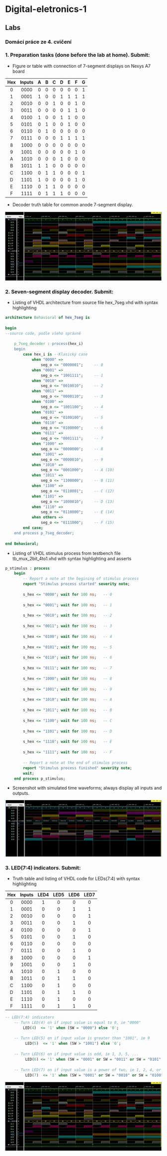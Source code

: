 # Digital-eletronics-1

## Labs

### Domácí práce ze 4. cvičení

### 1. Preparation tasks (done before the lab at home). Submit:

* Figure or table with connection of 7-segment displays on Nexys A7 board

| Hex | Inputs | A | B | C | D | E | F | G |
| :-: | :-: | :-: | :-: | :-: | :-: | :-: | :-: | :-: |
| 0 | 0000 | 0 | 0 | 0 | 0 | 0 | 0 | 1 |
| 1 | 0001 | 1 | 0 | 0 | 1 | 1 | 1 | 1 |
| 2 | 0010 | 0 | 0 | 1 | 0 | 0 | 1 | 0 |
| 3 | 0011 | 0 | 0 | 0 | 0 | 1 | 1 | 0 |
| 4 | 0100 | 1 | 0 | 0 | 1 | 1 | 0 | 0 |
| 5 | 0101 | 0 | 1 | 0 | 0 | 1 | 0 | 0 |
| 6 | 0110 | 0 | 1 | 0 | 0 | 0 | 0 | 0 |
| 7 | 0111 | 0 | 0 | 0 | 1 | 1 | 1 | 1 |
| 8 | 1000 | 0 | 0 | 0 | 0 | 0 | 0 | 0 |
| 9 | 1001 | 0 | 0 | 0 | 0 | 0 | 1 | 0 |
| A | 1010 | 0 | 0 | 0 | 1 | 0 | 0 | 0 |
| B | 1011 | 1 | 1 | 0 | 0 | 0 | 0 | 0 |
| C | 1100 | 0 | 1 | 1 | 0 | 0 | 0 | 1 |
| D | 1101 | 1 | 0 | 0 | 0 | 0 | 1 | 0 |
| E | 1110 | 0 | 1 | 1 | 0 | 0 | 0 | 0 |
| F | 1111 | 0 | 1 | 1 | 1 | 0 | 0 | 0 |

* Decoder truth table for common anode 7-segment display.


![Fotka](photos/obr4.png)

### 2. Seven-segment display decoder. Submit:
* Listing of VHDL architecture from source file hex_7seg.vhd with syntax highlighting
```vhdl
architecture Behavioral of hex_7seg is

begin
--source code, podle všeho správně

    p_7seg_decoder : process(hex_i)
    begin
        case hex_i is --Klasický case
            when "0000" =>
                seg_o <= "0000001";     -- 0
            when "0001" =>
                seg_o <= "1001111";     -- 1
            when "0010" =>
                seg_o <= "0010010";     -- 2
            when "0011" =>
                seg_o <= "0000110";     -- 3
            when "0100" =>
                seg_o <= "1001100";     -- 4
            when "0101" =>
                seg_o <= "0100100";     -- 5
            when "0110" =>
                seg_o <= "0100000";     -- 6
            when "0111" =>
                seg_o <= "0001111";     -- 7
            when "1000" =>
                seg_o <= "0000000";     -- 8
            when "1001" =>
                seg_o <= "0000010";     -- 9
            when "1010" =>
                seg_o <= "0001000";     -- A (10)
            when "1011" =>
                seg_o <= "1100000";     -- B (11)
            when "1100" =>
                seg_o <= "0110001";     -- C (12)
            when "1101" =>
                seg_o <= "1000010";     -- D (13)
            when "1110" =>
                seg_o <= "0110000";     -- E (14)
            when others =>
                seg_o <= "0111000";     -- F (15) 
        end case;
    end process p_7seg_decoder;

end Behavioral;
```
* Listing of VHDL stimulus process from testbench file tb_mux_2bit_4to1.vhd with syntax highlighting and asserts
```vhdl
p_stimulus : process
    begin
        -- Report a note at the begining of stimulus process
        report "Stimulus process started" severity note;

        s_hex <= "0000"; wait for 100 ns;   -- 0
        
        s_hex <= "0001"; wait for 100 ns;   -- 1
           
        s_hex <= "0010"; wait for 100 ns;   -- 2
        
        s_hex <= "0011"; wait for 100 ns;   -- 3 
        
        s_hex <= "0100"; wait for 100 ns;   -- 4
           
        s_hex <= "0101"; wait for 100 ns;   -- 5
        
        s_hex <= "0110"; wait for 100 ns;   -- 6
        
        s_hex <= "0111"; wait for 100 ns;   -- 7
           
        s_hex <= "1000"; wait for 100 ns;   -- 8
        
        s_hex <= "1001"; wait for 100 ns;   -- 9
        
        s_hex <= "1010"; wait for 100 ns;   -- A
        
        s_hex <= "1011"; wait for 100 ns;   -- B
           
        s_hex <= "1100"; wait for 100 ns;   -- C
        
        s_hex <= "1101"; wait for 100 ns;   -- D
        
        s_hex <= "1110"; wait for 100 ns;   -- E
        
        s_hex <= "1111"; wait for 100 ns;   -- F
        
        -- Report a note at the end of stimulus process
        report "Stimulus process finished" severity note;
        wait;
    end process p_stimulus;

```

* Screenshot with simulated time waveforms; always display all inputs and outputs.

![Fotka](photos/obr3.png)

### 3. LED(7:4) indicators. Submit:
* Truth table and listing of VHDL code for LEDs(7:4) with syntax highlighting

| Hex | Inputs | LED4 | LED5 | LED6 | LED7 |
| :-: | :-: | :-: | :-: | :-: | :-: |
| 0 | 0000 | 1 | 0 | 0 | 0 |
| 1 | 0001 | 0 | 0 | 1 | 1 |
| 2 | 0010 | 0 | 0 | 0 | 1 |
| 3 | 0011 | 0 | 0 | 1 | 0 |
| 4 | 0100 | 0 | 0 | 0 | 1 |
| 5 | 0101 | 0 | 0 | 1 | 0 |
| 6 | 0110 | 0 | 0 | 0 | 0 |
| 7 | 0111 | 0 | 0 | 1 | 0 |
| 8 | 1000 | 0 | 0 | 0 | 1 |
| 9 | 1001 | 0 | 0 | 1 | 0 |
| A | 1010 | 0 | 1 | 0 | 0 |
| B | 1011 | 0 | 1 | 1 | 0 |
| C | 1100 | 0 | 1 | 0 | 0 |
| D | 1101 | 0 | 1 | 1 | 0 |
| E | 1110 | 0 | 1 | 0 | 0 |
| F | 1111 | 0 | 1 | 1 | 0 |

```vhdl
-- LED(7:4) indicators
    -- Turn LED(4) on if input value is equal to 0, ie "0000"
        LED(4)  <= '1' when (SW = "0000") else '0';
    
    -- Turn LED(5) on if input value is greater than "1001", ie 9
         LED(5)  <= '1' when (SW > "1001") else '0';
    
    -- Turn LED(6) on if input value is odd, ie 1, 3, 5, ...
         LED(6) <= '1' when (SW = "0001" or SW = "0011" or SW = "0101" or SW = "0111" or SW = "1001" or SW = "1011" or SW = "1101" or SW = "1111") else '0';
    
    -- Turn LED(7) on if input value is a power of two, ie 1, 2, 4, or 8
         LED(7)  <= '1' when (SW = "0001" or SW = "0010" or SW = "0100" or SW = "1000") else '0';
```

![Fotka](photos/obr4.png)
